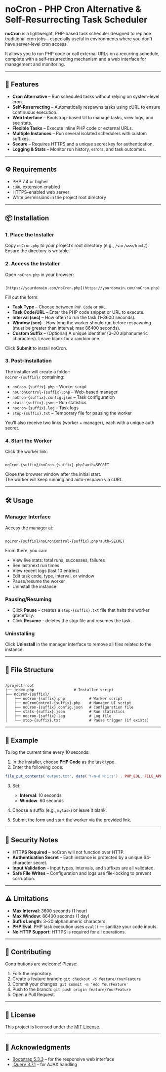 
# noCron - PHP Cron Alternative & Self-Resurrecting Task Scheduler

**noCron** is a lightweight, PHP-based task scheduler designed to replace traditional cron jobs—especially useful in environments where you don't have server-level cron access.

It allows you to run PHP code or call external URLs on a recurring schedule, complete with a self-resurrecting mechanism and a web interface for management and monitoring.

---

## 🚀 Features

- **Cron Alternative** – Run scheduled tasks without relying on system-level cron.
- **Self-Resurrecting** – Automatically respawns tasks using cURL to ensure continuous execution.
- **Web Interface** – Bootstrap-based UI to manage tasks, view logs, and see stats.
- **Flexible Tasks** – Execute inline PHP code or external URLs.
- **Multiple Instances** – Run several isolated schedulers with custom suffixes.
- **Secure** – Requires HTTPS and a unique secret key for authentication.
- **Logging & Stats** – Monitor run history, errors, and task outcomes.

---

## ⚙️ Requirements

- PHP 7.4 or higher
- `cURL` extension enabled
- HTTPS-enabled web server
- Write permissions in the project root directory

---

## 📦 Installation

### 1. Place the Installer

Copy `noCron.php` to your project’s root directory (e.g., `/var/www/html/`).  
Ensure the directory is writable.

### 2. Access the Installer

Open `noCron.php` in your browser:

```

[https://yourdomain.com/noCron.php](https://yourdomain.com/noCron.php)

```

Fill out the form:

- **Task Type** – Choose between `PHP Code` or `URL`.
- **Task Code/URL** – Enter the PHP code snippet or URL to execute.
- **Interval (sec)** – How often to run the task (1–3600 seconds).
- **Window (sec)** – How long the worker should run before respawning (must be greater than interval; max 86400 seconds).
- **Custom Suffix** – (Optional) A unique identifier (3–20 alphanumeric characters). Leave blank for a random one.

Click **Submit** to install noCron.

### 3. Post-Installation

The installer will create a folder:  
`noCron-{suffix}/` containing:

- `noCron-{suffix}.php` – Worker script
- `noCronControl-{suffix}.php` – Web-based manager
- `noCron-{suffix}.config.json` – Task configuration
- `stats-{suffix}.json` – Run statistics
- `nocron-{suffix}.log` – Task logs
- `stop-{suffix}.txt` – Temporary file for pausing the worker

You’ll also receive two links (worker + manager), each with a unique auth secret.

### 4. Start the Worker

Click the worker link:

```

noCron-{suffix}/noCron-{suffix}.php?auth=SECRET

```

Close the browser window after the initial start.  
The worker will keep running and auto-respawn via cURL.

---

## 🛠️ Usage

### Manager Interface

Access the manager at:

```

noCron-{suffix}/noCronControl-{suffix}.php?auth=SECRET

```

From there, you can:

- View live stats: total runs, successes, failures
- See last/next run times
- View recent logs (last 10 entries)
- Edit task code, type, interval, or window
- Pause/resume the worker
- Uninstall the instance

### Pausing/Resuming

- Click **Pause** – creates a `stop-{suffix}.txt` file that halts the worker gracefully.
- Click **Resume** – deletes the stop file and resumes the task.

### Uninstalling

Click **Uninstall** in the manager interface to remove all files related to the instance.

---

## 📁 File Structure

```

/project-root
├── index.php                  # Installer script
├── noCron-{suffix}/
│   ├── noCron-{suffix}.php           # Worker script
│   ├── noCronControl-{suffix}.php    # Manager UI script
│   ├── noCron-{suffix}.config.json   # Configuration file
│   ├── stats-{suffix}.json           # Run statistics
│   ├── nocron-{suffix}.log           # Log file
│   └── stop-{suffix}.txt             # Pause trigger (if exists)

````

---

## 🧪 Example

To log the current time every 10 seconds:

1. In the installer, choose **PHP Code** as the task type.
2. Enter the following code:

```php
file_put_contents('output.txt', date('Y-m-d H:i:s') . PHP_EOL, FILE_APPEND);
````

3. Set:

   * **Interval**: 10 seconds
   * **Window**: 60 seconds
4. Choose a suffix (e.g., `mytask`) or leave it blank.
5. Submit the form and start the worker via the provided link.

---

## 🔐 Security Notes

* **HTTPS Required** – noCron will not function over HTTP.
* **Authentication Secret** – Each instance is protected by a unique 64-character secret.
* **Input Validation** – Input types, intervals, and suffixes are all validated.
* **Safe File Writes** – Configuration and logs use file-locking to prevent corruption.

---

## ⚠️ Limitations

* **Max Interval**: 3600 seconds (1 hour)
* **Max Window**: 86400 seconds (1 day)
* **Suffix Length**: 3–20 alphanumeric characters
* **PHP Eval**: PHP task execution uses `eval()` — sanitize your code inputs.
* **No HTTP Support**: HTTPS is required for all operations.

---

## 🤝 Contributing

Contributions are welcome! Please:

1. Fork the repository.
2. Create a feature branch:
   `git checkout -b feature/YourFeature`
3. Commit your changes:
   `git commit -m 'Add YourFeature'`
4. Push to the branch:
   `git push origin feature/YourFeature`
5. Open a Pull Request.

---

## 📄 License

This project is licensed under the [MIT License](LICENSE).

---

## 🙏 Acknowledgments

* [Bootstrap 5.3.3](https://getbootstrap.com/) – for the responsive web interface
* [jQuery 3.7.1](https://jquery.com/) – for AJAX handling
